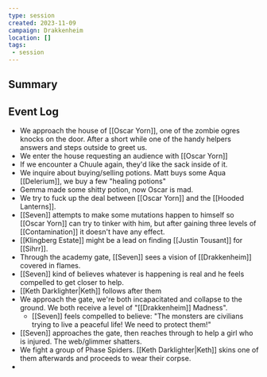 ```yaml
---
type: session
created: 2023-11-09
campaign: Drakkenheim
location: []
tags:
 - session
---
```



## Summary

## Event Log

- We approach the house of [[Oscar Yorn]], one of the zombie ogres knocks on the door. After a short while one of the handy helpers answers and steps outside to greet us.
- We enter the house requesting an audience with [[Oscar Yorn]]
- If we encounter a Chuule again, they'd like the sack inside of it.
- We inquire about buying/selling potions. Matt buys some Aqua [[Delerium]], we buy a few "healing potions"
- Gemma made some shitty potion, now Oscar is mad.
- We try to fuck up the deal between [[Oscar Yorn]] and the [[Hooded Lanterns]].
- [[Seven]] attempts to make some mutations happen to himself so [[Oscar Yorn]] can try to tinker with him, but after gaining three levels of [[Contamination]] it doesn't have any effect.
- [[Klingberg Estate]] might be a lead on finding [[Justin Tousant]] for [[Sihrr]].
- Through the academy gate, [[Seven]] sees a vision of [[Drakkenheim]] covered in flames.
- [[Seven]] kind of believes whatever is happening is real and he feels compelled to get closer to help.
- [[Keth Darklighter|Keth]] follows after them
- We approach the gate, we're both incapacitated and collapse to the ground. We both receive a level of "[[Drakkenheim]] Madness".
	- [[Seven]] feels compelled to believe: "The monsters are civilians trying to live a peaceful life! We need to protect them!"
- [[Seven]] approaches the gate, then reaches through to help a girl who is injured. The web/glimmer shatters.
- We fight a group of Phase Spiders. [[Keth Darklighter|Keth]] skins one of them afterwards and proceeds to wear their corpse.
- 
